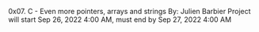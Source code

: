 0x07. C - Even more pointers, arrays and strings
By: Julien Barbier
Project will start Sep 26, 2022 4:00 AM, must end by Sep 27, 2022 4:00 AM
